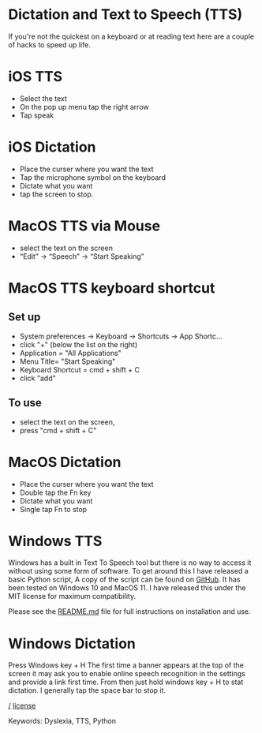 Dictation and Text to Speech (TTS)
===
If you're not the quickest on a keyboard or at reading text here are a couple of hacks to speed up life.

# iOS TTS
* Select the text
* On the pop up menu tap the right arrow
* Tap speak

# iOS Dictation
* Place the curser where you want the text
* Tap the microphone symbol on the keyboard
* Dictate what you want
* tap the screen to stop.

# MacOS TTS via Mouse
* select the text on the screen
* “Edit” -> “Speech” -> “Start Speaking”

# MacOS TTS keyboard shortcut

## Set up
* System preferences -> Keyboard -> Shortcuts -> App Shortc...
* click "+" (below the list on the right)
* Application = "All Applications"
* Menu Title= "Start Speaking"
* Keyboard Shortcut = cmd + shift + C
* click "add"

## To use
* select the text on the screen, 
* press "cmd + shift + C"

# MacOS Dictation
* Place the curser where you want the text
* Double tap the Fn key
* Dictate what you want
* Single tap Fn to stop

# Windows TTS
Windows has a built in Text To Speech tool but there is no way to access it without using some form of software. To get around this I have released a basic Python script, A copy of the script can be found on [GitHub](https://github.com/kryton-me/PyWinTTS). It has been tested on Windows 10 and MacOS 11. I have released this under the MIT license for maximum compatibility.

Please see the [README.md](https://github.com/kryton-me/PyWinTTS/blob/main/README.md) file for full instructions on installation and use.

# Windows Dictation 
Press Windows key + H
The first time a banner appears at the top of the screen
it may ask you to enable online speech recognition in the settings and provide a link first time.
From then just hold windows key + H to stat dictation.
I generally tap the space bar to stop it.


[/](/)
[license](/LICENSE)

Keywords: Dyslexia, TTS, Python